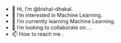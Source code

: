- 👋 Hi, I’m @bishal-dhakal.
- 👀 I’m interested in Machine Learning.
- 🌱 I’m currently learning Machine Learning.
- 💞️ I’m looking to collaborate on ...
- 📫 How to reach me .

<!---
bishal-dhakal/bishal-dhakal is a ✨ special ✨ repository because its `README.md` (this file) appears on your GitHub profile.
You can click the Preview link to take a look at your changes.
--->

